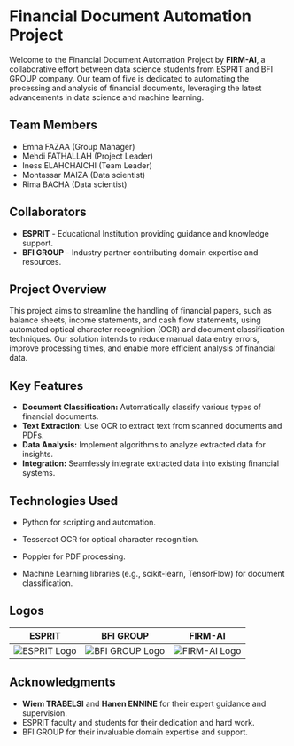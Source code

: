 # Financial Document Automation Project

Welcome to the Financial Document Automation Project by **FIRM-AI**, a collaborative effort between data science students from ESPRIT and BFI GROUP company. Our team of five is dedicated to automating the processing and analysis of financial documents, leveraging the latest advancements in data science and machine learning.

## Team Members

- Emna FAZAA (Group Manager)
- Mehdi FATHALLAH (Project Leader)
- Iness ELAHCHAICHI (Team Leader)
- Montassar MAIZA (Data scientist)
- Rima BACHA (Data scientist)

## Collaborators

- **ESPRIT** - Educational Institution providing guidance and knowledge support.
- **BFI GROUP** - Industry partner contributing domain expertise and resources.

## Project Overview

This project aims to streamline the handling of financial papers, such as balance sheets, income statements, and cash flow statements, using automated optical character recognition (OCR) and document classification techniques. Our solution intends to reduce manual data entry errors, improve processing times, and enable more efficient analysis of financial data.

## Key Features

- **Document Classification:** Automatically classify various types of financial documents.
- **Text Extraction:** Use OCR to extract text from scanned documents and PDFs.
- **Data Analysis:** Implement algorithms to analyze extracted data for insights.
- **Integration:** Seamlessly integrate extracted data into existing financial systems.

## Technologies Used


- Python for scripting and automation.
- Tesseract OCR for optical character recognition.

- Poppler for PDF processing.
- Machine Learning libraries (e.g., scikit-learn, TensorFlow) for document classification.


## Logos

| ESPRIT | BFI GROUP | FIRM-AI |
| ------ | --------- | ------- |
| ![ESPRIT Logo]((https://github.com/inessElahchaichi/PIDS/assets/115805947/65150431-7ae9-4088-892c-ac85011129c0)) | ![BFI GROUP Logo](https://github.com/inessElahchaichi/PIDS/assets/115805947/9ebf6684-57fa-4a23-a2c3-56e8cbd65b41/bfi_logo.png) | ![FIRM-AI Logo](https://github.com/inessElahchaichi/PIDS/assets/115805947/0929aeb5-d4f0-4a86-9211-61e3cd2342cd/firm_ai_logo.png) |

## Acknowledgments

- **Wiem TRABELSI** and **Hanen ENNINE** for their expert guidance and supervision.
- ESPRIT faculty and students for their dedication and hard work.
- BFI GROUP for their invaluable domain expertise and support.


